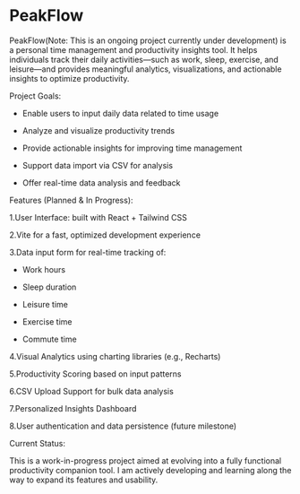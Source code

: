 # PeakFlow
PeakFlow(Note: This is an ongoing project currently under development) is a personal time management and productivity insights tool. It helps individuals track their daily activities—such as work, sleep, exercise, and leisure—and provides meaningful analytics, visualizations, and actionable insights to optimize productivity.

Project Goals:

* Enable users to input daily data related to time usage

* Analyze and visualize productivity trends

* Provide actionable insights for improving time management

* Support data import via CSV for analysis

* Offer real-time data analysis and feedback

Features (Planned & In Progress):

1.User Interface: built with React + Tailwind CSS

2.Vite for a fast, optimized development experience

3.Data input form for real-time tracking of:

  * Work hours

  * Sleep duration
  
  * Leisure time
  
  * Exercise time
  
  * Commute time

4.Visual Analytics using charting libraries (e.g., Recharts)

5.Productivity Scoring based on input patterns

6.CSV Upload Support for bulk data analysis

7.Personalized Insights Dashboard

8.User authentication and data persistence (future milestone)

Current Status:

This is a work-in-progress project aimed at evolving into a fully functional productivity companion tool. I am actively developing and learning along the way to expand its features and usability.
